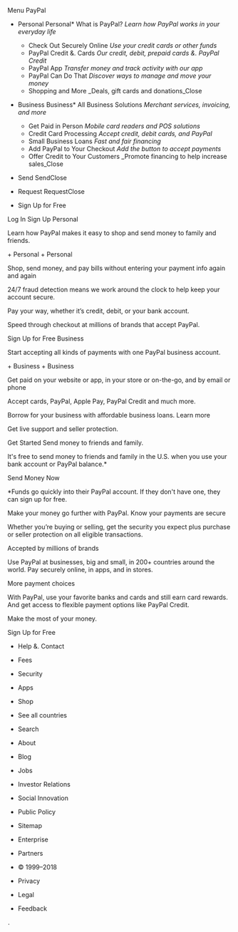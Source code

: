 Menu PayPal

*   Personal
    Personal*   What is PayPal? _Learn how PayPal works in your everyday life_
    *   Check Out Securely Online _Use your credit cards or other funds_
    *   PayPal Credit &. Cards _Our credit, debit, prepaid cards &. PayPal Credit_
    *   PayPal App _Transfer money and track activity with our app_
    *   PayPal Can Do That _Discover ways to manage and move your money_
    *   Shopping and More _Deals, gift cards and donations_Close
*   Business
    Business*   All Business Solutions _Merchant services, invoicing, and more_
    *   Get Paid in Person _Mobile card readers and POS solutions_
    *   Credit Card Processing _Accept credit, debit cards, and PayPal_
    *   Small Business Loans _Fast and fair financing_
    *   Add PayPal to Your Checkout _Add the button to accept payments_
    *   Offer Credit to Your Customers _Promote financing to help increase sales_Close
*   Send
    SendClose
*   Request
    RequestClose

*   Sign Up for Free

Log In Sign Up Personal

Learn how PayPal makes it easy to shop and send money to family and friends.

\+ Personal + Personal

Shop, send money, and pay bills without entering your payment info again and again

24/7 fraud detection means we work around the clock to help keep your account secure.

Pay your way, whether it’s credit, debit, or your bank account.

Speed through checkout at millions of brands that accept PayPal.

Sign Up for Free Business

Start accepting all kinds of payments with one PayPal business account.

\+ Business + Business

Get paid on your website or app, in your store or on-the-go, and by email or phone

Accept cards, PayPal, Apple Pay, PayPal Credit and much more.

Borrow for your business with affordable business loans. Learn more

Get live support and seller protection.

Get Started Send money to friends and family.

It's free to send money to friends and family in the U.S. when you use your bank account or PayPal balance.\*

Send Money Now

\*Funds go quickly into their PayPal account. If they don't have one, they can sign up for free.

Make your money go further with PayPal. Know your payments are secure

Whether you’re buying or selling, get the security you expect plus purchase or seller protection on all eligible transactions.

Accepted by millions of brands

Use PayPal at businesses, big and small, in 200+ countries around the world. Pay securely online, in apps, and in stores.

More payment choices

With PayPal, use your favorite banks and cards and still earn card rewards. And get access to flexible payment options like PayPal Credit.

Make the most of your money.

Sign Up for Free

*   Help &. Contact
*   Fees
*   Security
*   Apps
*   Shop
*   See all countries
*   Search

*   About
*   Blog
*   Jobs
*   Investor Relations
*   Social Innovation
*   Public Policy
*   Sitemap
*   Enterprise
*   Partners

*   © 1999–2018
*   Privacy
*   Legal
*   Feedback

<img src="https://t.paypal.com/ts?nojs=1&pgrp=main%3Amktg%3Apersonal%3A%3Ahome&page=main%3Amktg%3Apersonal%3A%3Ahome%3A%3A%3A&tmpl=home.dust&pgst=Unknown&calc=695d6bb135f5&rsta=en\_US&pgtf=Nodejs&s=ci&csci=cb0947cef7e84e3d821666ccf0a84bc0&comp=mppnodeweb&tsrce=mppnodeweb&pgld=Unknown&ccpg=us&bzsr=main&bchn=mktg&pgsf=personal&lgin=out&shir=main\_mktg\_personal\_&pros=3&lgcook=0" alt="" height="1" width="1" border="0">.